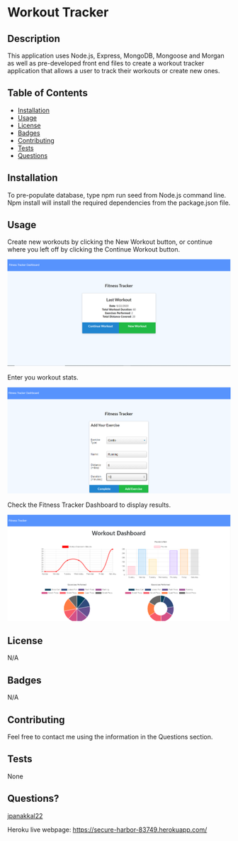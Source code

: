 # Workout Tracker

## Description
This application uses Node.js, Express, MongoDB, Mongoose and Morgan as well as pre-developed front end files to create a workout tracker application that allows a user to track their workouts or create new ones. 

## Table of Contents

* [Installation](#installation)
* [Usage](#usage)
* [License](#license)
* [Badges](#badges)
* [Contributing](#contributing)
* [Tests](#tests)
* [Questions](#questions)

## Installation
To pre-populate database, type npm run seed from Node.js command line. Npm install will install the required dependencies from the package.json file. 

## Usage
Create new workouts by clicking the New Workout button, or continue where you left off by clicking the Continue Workout button. 

![Home Page](./img/home.PNG)

Enter you workout stats.

![Stats Page](./img/addWorkout.PNG)

Check the Fitness Tracker Dashboard to display results.

![Dashboard](./img/dashboard.PNG)

## License
N/A

## Badges
N/A

## Contributing 
Feel free to contact me using the information in the Questions section.

## Tests
None

## Questions?
[jpanakkal22](https://github.com/jpanakkal22)

Heroku live webpage: https://secure-harbor-83749.herokuapp.com/
